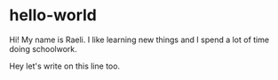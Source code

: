 hello-world
===========

Hi! My name is Raeli. I like learning new things and I spend a lot of time doing schoolwork.


Hey let's write on this line too.
